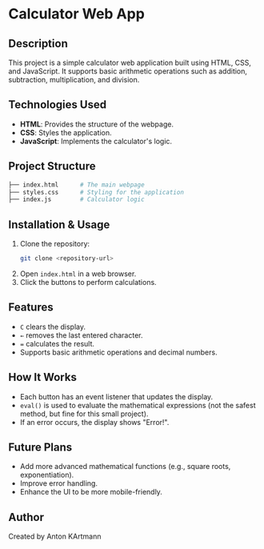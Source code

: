 # Calculator Web App

## Description
This project is a simple calculator web application built using HTML, CSS, and JavaScript. It supports basic arithmetic operations such as addition, subtraction, multiplication, and division.

## Technologies Used
- **HTML**: Provides the structure of the webpage.
- **CSS**: Styles the application.
- **JavaScript**: Implements the calculator's logic.

## Project Structure
```bash
├── index.html      # The main webpage
├── styles.css      # Styling for the application
├── index.js        # Calculator logic
```

## Installation & Usage
1. Clone the repository:
   ```sh
   git clone <repository-url>
   ```
2. Open `index.html` in a web browser.
3. Click the buttons to perform calculations.

## Features
- `C` clears the display.
- `←` removes the last entered character.
- `=` calculates the result.
- Supports basic arithmetic operations and decimal numbers.

## How It Works
- Each button has an event listener that updates the display.
- `eval()` is used to evaluate the mathematical expressions (not the safest method, but fine for this small project).
- If an error occurs, the display shows "Error!".

## Future Plans
- Add more advanced mathematical functions (e.g., square roots, exponentiation).
- Improve error handling.
- Enhance the UI to be more mobile-friendly.

## Author
Created by Anton KArtmann




